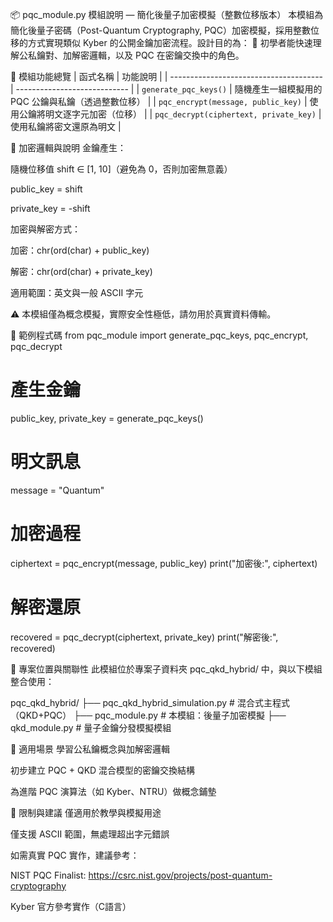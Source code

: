 📦 pqc_module.py 模組說明 — 簡化後量子加密模擬（整數位移版本）
本模組為簡化後量子密碼（Post-Quantum Cryptography, PQC）加密模擬，採用整數位移的方式實現類似 Kyber 的公開金鑰加密流程。設計目的為：
📌 初學者能快速理解公私鑰對、加解密邏輯，以及 PQC 在密鑰交換中的角色。

📘 模組功能總覽
| 函式名稱                                   | 功能說明                         |
| -------------------------------------- | ---------------------------- |
| `generate_pqc_keys()`                  | 隨機產生一組模擬用的 PQC 公鑰與私鑰（透過整數位移） |
| `pqc_encrypt(message, public_key)`     | 使用公鑰將明文逐字元加密（位移）             |
| `pqc_decrypt(ciphertext, private_key)` | 使用私鑰將密文還原為明文                 |

🔐 加密邏輯與說明
金鑰產生：

隨機位移值 shift ∈ [1, 10]（避免為 0，否則加密無意義）

public_key = shift

private_key = -shift

加密與解密方式：

加密：chr(ord(char) + public_key)

解密：chr(ord(char) + private_key)

適用範圍：英文與一般 ASCII 字元

⚠️ 本模組僅為概念模擬，實際安全性極低，請勿用於真實資料傳輸。

🧪 範例程式碼
from pqc_module import generate_pqc_keys, pqc_encrypt, pqc_decrypt

# 產生金鑰
public_key, private_key = generate_pqc_keys()

# 明文訊息
message = "Quantum"

# 加密過程
ciphertext = pqc_encrypt(message, public_key)
print("加密後:", ciphertext)

# 解密還原
recovered = pqc_decrypt(ciphertext, private_key)
print("解密後:", recovered)

📁 專案位置與關聯性
此模組位於專案子資料夾 pqc_qkd_hybrid/ 中，與以下模組整合使用：

pqc_qkd_hybrid/
├── pqc_qkd_hybrid_simulation.py   # 混合式主程式（QKD+PQC）
├── pqc_module.py                  # 本模組：後量子加密模擬
├── qkd_module.py                  # 量子金鑰分發模擬模組

🎯 適用場景
學習公私鑰概念與加解密邏輯

初步建立 PQC + QKD 混合模型的密鑰交換結構

為進階 PQC 演算法（如 Kyber、NTRU）做概念鋪墊

🚧 限制與建議
僅適用於教學與模擬用途

僅支援 ASCII 範圍，無處理超出字元錯誤

如需真實 PQC 實作，建議參考：

NIST PQC Finalist: https://csrc.nist.gov/projects/post-quantum-cryptography

Kyber 官方參考實作（C語言）
